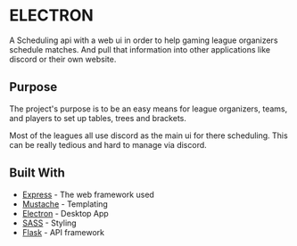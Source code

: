 # ELECTRON

A Scheduling api with a web ui in order to help gaming league organizers schedule matches. And pull that information into other applications like discord or their own website.

## Purpose

The project's purpose is to be an easy means for league organizers, teams, and players to set up tables, trees and brackets.

Most of the leagues  all use discord as the main ui for there scheduling. This can be really tedious and hard to manage via discord.

## Built With

* [Express](https://expressjs.com/) - The web framework used
* [Mustache](http://mustache.github.io/) - Templating
* [Electron](https://electronjs.org/) - Desktop App
* [SASS](https://sass-lang.com/) - Styling
* [Flask](http://flask.pocoo.org/docs/1.0/) - API framework